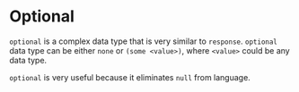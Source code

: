 # Optional
`optional` is a complex data type that is very similar to `response`.
`optional` data type can be either `none` or `(some <value>)`, where `<value>` could be any data type.

`optional` is very useful because it eliminates `null` from language.